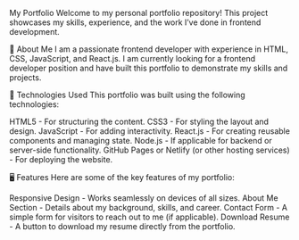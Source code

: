 My Portfolio
Welcome to my personal portfolio repository! This project showcases my skills, experience, and the work I’ve done in frontend development.

🚀 About Me
I am a passionate frontend developer with experience in HTML, CSS, JavaScript, and React.js. I am currently looking for a frontend developer position and have built this portfolio to demonstrate my skills and projects.

🔧 Technologies Used
This portfolio was built using the following technologies:

HTML5 - For structuring the content.
CSS3 - For styling the layout and design.
JavaScript - For adding interactivity.
React.js - For creating reusable components and managing state.
Node.js - If applicable for backend or server-side functionality.
GitHub Pages or Netlify (or other hosting services) - For deploying the website.

🖥️ Features
Here are some of the key features of my portfolio:

Responsive Design - Works seamlessly on devices of all sizes.
About Me Section - Details about my background, skills, and career.
Contact Form - A simple form for visitors to reach out to me (if applicable).
Download Resume - A button to download my resume directly from the portfolio.
